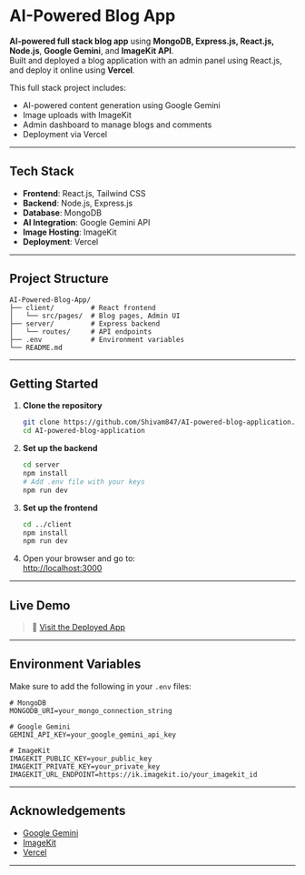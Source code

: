 

# AI-Powered Blog App

**AI-powered full stack blog app** using **MongoDB, Express.js, React.js, Node.js**, **Google Gemini**, and **ImageKit API**.  
Built and deployed a blog application with an admin panel using React.js, and deploy it online using **Vercel**.

This full stack project includes:
- AI-powered content generation using Google Gemini
- Image uploads with ImageKit
- Admin dashboard to manage blogs and comments
- Deployment via Vercel

---

## Tech Stack

- **Frontend**: React.js, Tailwind CSS  
- **Backend**: Node.js, Express.js  
- **Database**: MongoDB  
- **AI Integration**: Google Gemini API  
- **Image Hosting**: ImageKit  
- **Deployment**: Vercel  

---

## Project Structure

```
AI-Powered-Blog-App/
├── client/         # React frontend
│   └── src/pages/  # Blog pages, Admin UI
├── server/         # Express backend
│   └── routes/     # API endpoints
├── .env            # Environment variables
└── README.md
```

---

## Getting Started

1. **Clone the repository**
   ```bash
   git clone https://github.com/Shivam847/AI-powered-blog-application.git
   cd AI-powered-blog-application
   ```

2. **Set up the backend**
   ```bash
   cd server
   npm install
   # Add .env file with your keys
   npm run dev
   ```

3. **Set up the frontend**
   ```bash
   cd ../client
   npm install
   npm run dev
   ```

4. Open your browser and go to:  
   [http://localhost:3000](http://localhost:3000)

---

## Live Demo

> 🔗 [Visit the Deployed App](https://ai-powered-blog-application.vercel.app)

---


## Environment Variables

Make sure to add the following in your `.env` files:

```env
# MongoDB
MONGODB_URI=your_mongo_connection_string

# Google Gemini
GEMINI_API_KEY=your_google_gemini_api_key

# ImageKit
IMAGEKIT_PUBLIC_KEY=your_public_key
IMAGEKIT_PRIVATE_KEY=your_private_key
IMAGEKIT_URL_ENDPOINT=https://ik.imagekit.io/your_imagekit_id
```

---

## Acknowledgements

- [Google Gemini](https://ai.google.dev/)
- [ImageKit](https://imagekit.io/)
- [Vercel](https://vercel.com/)

---
